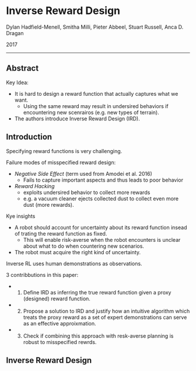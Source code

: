 # Inverse Reward Design

Dylan Hadfield-Menell, Smitha Milli, Pieter Abbeel, Stuart Russell, Anca D. Dragan

2017

---

## Abstract
Key Idea:
- It is hard to design a reward function that actually captures what we want.
  - Using the same reward may result in undersired behaviors if encountering new scenrairos (e.g. new types of terrain).
- The authors introduce Inverse Reward Design (IRD).

## Introduction
Specifying reward functions is very challenging.

Failure modes of misspecified reward design:
- _Negative Side Effect_ (term used from Amodei et al. 2016)
  - Fails to capture important aspects and thus leads to poor behavior
- _Reward Hacking_
  - exploits undersired behavior to collect more rewards
  - e.g. a vacuum cleaner ejects collected dust to collect even more dust (more rewards).
  
Kye insights
- A robot should account for uncertainty about its reward function insead of trating the reward function as fixed.
  - This will enable risk-averse when the robot encounters is unclear about what to do when countering new scenarios.
- The robot must acquire the right kind of uncertainty.

Inverse RL uses human demonstrations as observations.

3 contribbutions in this paper:
- 1. Define IRD as inferring the true reward function given a proxy (designed) reward function.
- 2. Propose a solution to IRD and justify how an intuitive algorithm which treats the proxy reward as a set of expert demonstrations can serve as an effective approixmation.
- 3. Check if combining this approach with resk-averse planning is robust to misspecified rewrds.



## Inverse Reward Design





